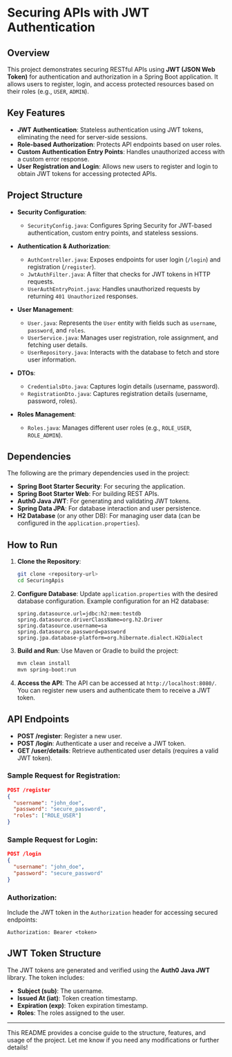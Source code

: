# Securing APIs with JWT Authentication

## Overview
This project demonstrates securing RESTful APIs using **JWT (JSON Web Token)** for authentication and authorization in a Spring Boot application. It allows users to register, login, and access protected resources based on their roles (e.g., `USER`, `ADMIN`).

## Key Features
- **JWT Authentication**: Stateless authentication using JWT tokens, eliminating the need for server-side sessions.
- **Role-based Authorization**: Protects API endpoints based on user roles.
- **Custom Authentication Entry Points**: Handles unauthorized access with a custom error response.
- **User Registration and Login**: Allows new users to register and login to obtain JWT tokens for accessing protected APIs.

## Project Structure

- **Security Configuration**:
  - `SecurityConfig.java`: Configures Spring Security for JWT-based authentication, custom entry points, and stateless sessions.
  
- **Authentication & Authorization**:
  - `AuthController.java`: Exposes endpoints for user login (`/login`) and registration (`/register`).
  - `JwtAuthFilter.java`: A filter that checks for JWT tokens in HTTP requests.
  - `UserAuthEntryPoint.java`: Handles unauthorized requests by returning `401 Unauthorized` responses.
  
- **User Management**:
  - `User.java`: Represents the `User` entity with fields such as `username`, `password`, and `roles`.
  - `UserService.java`: Manages user registration, role assignment, and fetching user details.
  - `UserRepository.java`: Interacts with the database to fetch and store user information.
  
- **DTOs**:
  - `CredentialsDto.java`: Captures login details (username, password).
  - `RegistrationDto.java`: Captures registration details (username, password, roles).

- **Roles Management**:
  - `Roles.java`: Manages different user roles (e.g., `ROLE_USER`, `ROLE_ADMIN`).

## Dependencies

The following are the primary dependencies used in the project:
- **Spring Boot Starter Security**: For securing the application.
- **Spring Boot Starter Web**: For building REST APIs.
- **Auth0 Java JWT**: For generating and validating JWT tokens.
- **Spring Data JPA**: For database interaction and user persistence.
- **H2 Database** (or any other DB): For managing user data (can be configured in the `application.properties`).

## How to Run

1. **Clone the Repository**:
   ```bash
   git clone <repository-url>
   cd SecuringApis
   ```

2. **Configure Database**:
   Update `application.properties` with the desired database configuration. Example configuration for an H2 database:

   ```properties
   spring.datasource.url=jdbc:h2:mem:testdb
   spring.datasource.driverClassName=org.h2.Driver
   spring.datasource.username=sa
   spring.datasource.password=password
   spring.jpa.database-platform=org.hibernate.dialect.H2Dialect
   ```

3. **Build and Run**:
   Use Maven or Gradle to build the project:
   ```bash
   mvn clean install
   mvn spring-boot:run
   ```

4. **Access the API**:
   The API can be accessed at `http://localhost:8080/`. You can register new users and authenticate them to receive a JWT token.

## API Endpoints

- **POST /register**: Register a new user.
- **POST /login**: Authenticate a user and receive a JWT token.
- **GET /user/details**: Retrieve authenticated user details (requires a valid JWT token).

### Sample Request for Registration:
```json
POST /register
{
  "username": "john_doe",
  "password": "secure_password",
  "roles": ["ROLE_USER"]
}
```

### Sample Request for Login:
```json
POST /login
{
  "username": "john_doe",
  "password": "secure_password"
}
```

### Authorization:
Include the JWT token in the `Authorization` header for accessing secured endpoints:
```
Authorization: Bearer <token>
```

## JWT Token Structure
The JWT tokens are generated and verified using the **Auth0 Java JWT** library. The token includes:
- **Subject (sub)**: The username.
- **Issued At (iat)**: Token creation timestamp.
- **Expiration (exp)**: Token expiration timestamp.
- **Roles**: The roles assigned to the user.

---

This README provides a concise guide to the structure, features, and usage of the project. Let me know if you need any modifications or further details!
